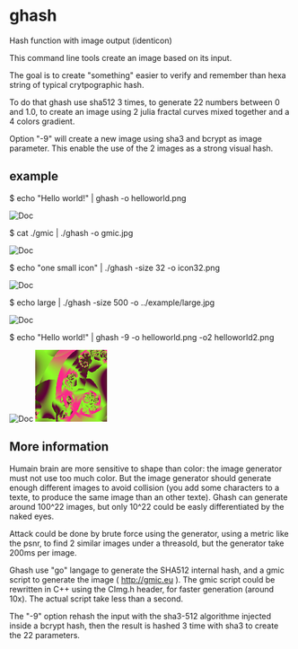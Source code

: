 # ghash
Hash function with image output (identicon)

This command line tools create an image based on its input.

The goal is to create "something" easier to verify and remember than hexa string of typical crytpographic hash.

To do that ghash use sha512 3 times, to generate 22 numbers between 0
and 1.0, to create an image using 2 julia fractal curves mixed
together and a 4 colors gradient.

Option "-9" will create a new image using sha3 and bcrypt as image parameter. This enable the use of the 2 images as a strong visual hash.

## example

$ echo "Hello world!" | ghash -o helloworld.png

![Doc](https://github.com/nicolasboulay/ghash/raw/master/example/helloworld.png "helloworld.png")

$ cat ./gmic | ./ghash -o gmic.jpg 

![Doc](https://github.com/nicolasboulay/ghash/raw/master/example/gmic.jpg "gmic.jpg")

$ echo "one small icon" | ./ghash -size 32 -o icon32.png

![Doc](https://github.com/nicolasboulay/ghash/raw/master/example/icon32.png "icon32.png")

$ echo large | ./ghash -size 500 -o ../example/large.jpg

![Doc](https://github.com/nicolasboulay/ghash/raw/master/example/large.jpg "large.jpg")

$ echo "Hello world!" | ghash -9 -o helloworld.png -o2 helloworld2.png

![Doc](https://github.com/nicolasboulay/ghash/raw/master/example/helloworld.png "helloworld.png")
![Doc](https://github.com/nicolasboulay/ghash/raw/master/example/helloworld2.png "helloworld2.png")


## More information

Humain brain are more sensitive to shape than color: the image generator must not use too much color. But the image generator should generate enough different images to avoid collision (you add some characters to a texte, to produce the same image than an other texte). Ghash can generate around 100^22 images, but only 10^22 could be easly differentiated by the naked eyes.  

Attack could be done by brute force using the generator, using a
metric like the psnr, to find 2 similar images under a threasold, but
the generator take 200ms per image.

Ghash use "go" langage to generate the SHA512 internal hash, and a gmic script to generate the image ( http://gmic.eu ). The gmic script could be rewritten in C++ using the CImg.h header, for faster generation (around 10x). The actual script take less than a second. 

The "-9" option rehash the input with the sha3-512 algorithme injected inside a bcrypt hash, then the result is hashed 3 time with sha3 to create the 22 parameters. 
